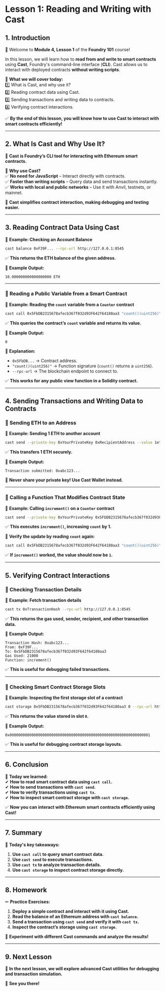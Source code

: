 # **Lesson 1: Reading and Writing with Cast**  

## **1. Introduction**  

👋 Welcome to **Module 4, Lesson 1** of the **Foundry 101** course!  

In this lesson, we will learn how to **read from and write to smart contracts** using **Cast**, Foundry's command-line interface (**CLI**). Cast allows us to interact with deployed contracts **without writing scripts**.  

📌 **What we will cover today:**  
1️⃣ What is Cast, and why use it?  
2️⃣ Reading contract data using Cast.  
3️⃣ Sending transactions and writing data to contracts.  
4️⃣ Verifying contract interactions.  

✅ **By the end of this lesson, you will know how to use Cast to interact with smart contracts efficiently!**  

---

## **2. What Is Cast and Why Use It?**  

📌 **Cast is Foundry’s CLI tool for interacting with Ethereum smart contracts.**  

🚀 **Why use Cast?**  
✅ **No need for JavaScript** – Interact directly with contracts.  
✅ **Faster than writing scripts** – Query data and send transactions instantly.  
✅ **Works with local and public networks** – Use it with Anvil, testnets, or mainnet.  

📌 **Cast simplifies contract interaction, making debugging and testing easier.**  

---

## **3. Reading Contract Data Using Cast**  

📌 **Example: Checking an Account Balance**  

```bash
cast balance 0xF39F... --rpc-url http://127.0.0.1:8545
```

✅ **This returns the ETH balance of the given address.**  

📌 **Example Output:**  

```
10.000000000000000000 ETH
```

---

### **📌 Reading a Public Variable from a Smart Contract**  

📌 **Example: Reading the `count` variable from a `Counter` contract**  

```bash
cast call 0x5FbDB2315678afecb367f032d93F642f64180aa3 "count()(uint256)" --rpc-url http://127.0.0.1:8545
```

✅ **This queries the contract’s `count` variable and returns its value.**  

📌 **Example Output:**  

```
0
```

📌 **Explanation:**  
- `0x5FbDB...` → Contract address.  
- `"count()(uint256)"` → Function signature (`count()` returns a `uint256`).  
- `--rpc-url` → The blockchain endpoint to connect to.  

✅ **This works for any public view function in a Solidity contract.**  

---

## **4. Sending Transactions and Writing Data to Contracts**  

### **📌 Sending ETH to an Address**  

📌 **Example: Sending 1 ETH to another account**  

```bash
cast send --private-key 0xYourPrivateKey 0xRecipientAddress --value 1ether --rpc-url http://127.0.0.1:8545
```

✅ **This transfers 1 ETH securely.**  

📌 **Example Output:**  

```
Transaction submitted: 0xabc123...
```

🚨 **Never share your private key! Use Cast Wallet instead.**  

---

### **📌 Calling a Function That Modifies Contract State**  

📌 **Example: Calling `increment()` on a `Counter` contract**  

```bash
cast send --private-key 0xYourPrivateKey 0x5FbDB2315678afecb367f032d93F642f64180aa3 "increment()" --rpc-url http://127.0.0.1:8545
```

✅ **This executes `increment()`, increasing `count` by 1.**  

📌 **Verify the update by reading `count` again:**  

```bash
cast call 0x5FbDB2315678afecb367f032d93F642f64180aa3 "count()(uint256)" --rpc-url http://127.0.0.1:8545
```

✅ **If `increment()` worked, the value should now be `1`.**  

---

## **5. Verifying Contract Interactions**  

### **📌 Checking Transaction Details**  

📌 **Example: Fetch transaction details**  

```bash
cast tx 0xTransactionHash --rpc-url http://127.0.0.1:8545
```

✅ **This returns the gas used, sender, recipient, and other transaction data.**  

📌 **Example Output:**  

```
Transaction Hash: 0xabc123...
From: 0xF39F...
To: 0x5FbDB2315678afecb367f032d93F642f64180aa3
Gas Used: 21000
Function: increment()
```

✅ **This is useful for debugging failed transactions.**  

---

### **📌 Checking Smart Contract Storage Slots**  

📌 **Example: Inspecting the first storage slot of a contract**  

```bash
cast storage 0x5FbDB2315678afecb367f032d93F642f64180aa3 0 --rpc-url http://127.0.0.1:8545
```

✅ **This returns the value stored in slot `0`.**  

📌 **Example Output:**  

```
0x0000000000000000000000000000000000000000000000000000000000000001
```

✅ **This is useful for debugging contract storage layouts.**  

---

## **6. Conclusion**  

📌 **Today we learned:**  
✔ **How to read smart contract data using `cast call`.**  
✔ **How to send transactions with `cast send`.**  
✔ **How to verify transactions using `cast tx`.**  
✔ **How to inspect smart contract storage with `cast storage`.**  

✅ **Now you can interact with Ethereum smart contracts efficiently using Cast!**  

---

## **7. Summary**  

📌 **Today's key takeaways:**  
1. **Use `cast call` to query smart contract data.**  
2. **Use `cast send` to execute transactions.**  
3. **Use `cast tx` to analyze transaction details.**  
4. **Use `cast storage` to inspect contract storage directly.**  

---

## **8. Homework**  

✏ **Practice Exercises:**  
1. **Deploy a simple contract and interact with it using Cast.**  
2. **Read the balance of an Ethereum address with `cast balance`.**  
3. **Send a transaction using `cast send` and verify it with `cast tx`.**  
4. **Inspect the contract’s storage using `cast storage`.**  

📌 **Experiment with different Cast commands and analyze the results!**  

---

## **9. Next Lesson**  

📅 **In the next lesson, we will explore advanced Cast utilities for debugging and transaction simulation.**  

🚀 **See you there!**  